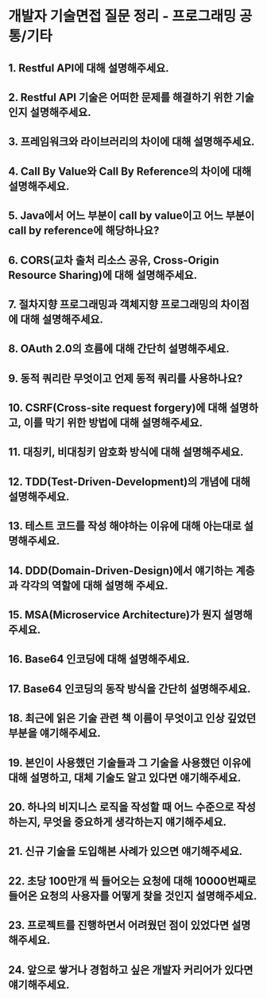 # 개발자 기술면접 질문 정리 - 프로그래밍 공통/기타

## 1. Restful API에 대해 설명해주세요.
## 2. Restful API 기술은 어떠한 문제를 해결하기 위한 기술인지 설명해주세요.
## 3. 프레임워크와 라이브러리의 차이에 대해 설명해주세요.
## 4. Call By Value와 Call By Reference의 차이에 대해 설명해주세요.
## 5. Java에서 어느 부분이 call by value이고 어느 부분이 call by reference에 해당하나요?
## 6. CORS(교차 출처 리소스 공유, Cross-Origin Resource Sharing)에 대해 설명해주세요.
## 7. 절차지향 프로그래밍과 객체지향 프로그래밍의 차이점에 대해 설명해주세요.
## 8. OAuth 2.0의 흐름에 대해 간단히 설명해주세요.
## 9. 동적 쿼리란 무엇이고 언제 동적 쿼리를 사용하나요?
## 10. CSRF(Cross-site request forgery)에 대해 설명하고, 이를 막기 위한 방법에 대해 설명해주세요.
## 11. 대칭키, 비대칭키 암호화 방식에 대해 설명해주세요.
## 12. TDD(Test-Driven-Development)의 개념에 대해 설명해주세요.
## 13. 테스트 코드를 작성 해야하는 이유에 대해 아는대로 설명해주세요.
## 14. DDD(Domain-Driven-Design)에서 얘기하는 계층과 각각의 역할에 대해 설명해 주세요.
## 15. MSA(Microservice Architecture)가 뭔지 설명해주세요.
## 16. Base64 인코딩에 대해 설명해주세요.
## 17. Base64 인코딩의 동작 방식을 간단히 설명해주세요.
## 18. 최근에 읽은 기술 관련 책 이름이 무엇이고 인상 깊었던 부분을 얘기해주세요.
## 19. 본인이 사용했던 기술들과 그 기술을 사용했던 이유에 대해 설명하고, 대체 기술도 알고 있다면 얘기해주세요.
## 20. 하나의 비지니스 로직을 작성할 때 어느 수준으로 작성하는지, 무엇을 중요하게 생각하는지 얘기해주세요.
## 21. 신규 기술을 도입해본 사례가 있으면 얘기해주세요.
## 22. 초당 100만개 씩 들어오는 요청에 대해 10000번째로 들어온 요청의 사용자를 어떻게 찾을 것인지 설명해주세요.
## 23. 프로젝트를 진행하면서 어려웠던 점이 있었다면 설명해주세요.
## 24. 앞으로 쌓거나 경험하고 싶은 개발자 커리어가 있다면 얘기해주세요.
